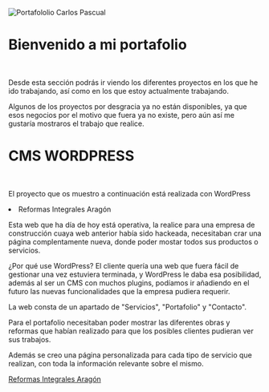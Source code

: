 ![Portafololio Carlos Pascual](https://github.com/cdeveloping/personal-projects/assets/134525703/9fb82a24-054a-4510-be2c-35a5ad98f6e0)

# Bienvenido a mi portafolio
</br>
<p>Desde esta sección podrás ir viendo los diferentes proyectos en los que he ido trabajando, así como en los que estoy actualmente trabajando.</p>

<p>Algunos de los proyectos por desgracia ya no están disponibles, ya que esos negocios por el motivo que fuera ya no existe, pero aún así me gustaría mostraros el trabajo que realice.</p>

# CMS WORDPRESS
</br>
<p>El proyecto que os muestro a continuación está realizada con WordPress</p>

<p><li>Reformas Integrales Aragón</li></p>
<p>Esta web que ha día de hoy está operativa, la realice para una empresa de construcción cuaya web anterior había sido hackeada, necesitaban crar una página complentamente nueva, donde
poder mostar todos sus productos o servicios.</p>
<p>¿Por qué use WordPress? El cliente quería una web que fuera fácil de gestionar una vez estuviera terminada, y WordPress le daba esa posibilidad, además al ser un CMS con muchos plugins,
podíamos ir añadiendo en el futuro las nuevas funcionalidades que la empresa pudiera requerir.</p>
<p>La web consta de un apartado de "Servicios", "Portafolio" y "Contacto".</p>
<p>Para el portafolio necesitaban poder mostrar las diferentes obras y reformas que habían realizado para que los posibles clientes pudieran ver sus trabajos.</p>
<p>Además se creo una página personalizada para cada tipo de servicio que realizan, con toda la información relevante sobre el mismo.</p>

<a href = "https://www.reformasintegralesaragon.es">Reformas Integrales Aragón</a>

